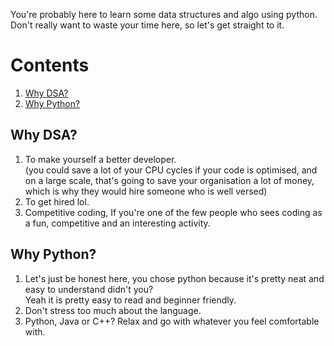 You're probably here to learn some data structures and algo using python.\
Don't really want to waste your time here, so let's get straight to it.

# Contents
1. [Why DSA?](https://github.com/charanravi-online/Python-DSA?tab=readme-ov-file#why-python-)
2. [Why Python?](https://github.com/charanravi-online/Python-DSA?tab=readme-ov-file#why-python-)

## Why DSA? <a name = "Why"></a>
1. To make yourself a better developer.\
(you could save a lot of your CPU cycles if your code is optimised, and on a large scale, that's going to save your organisation a lot of money, which is why they would hire someone who is well versed)
2. To get hired lol.
3. Competitive coding, If you're one of the few people who sees coding as a fun, competitive and an interesting activity. 



## Why Python? <a name = "WhyPython"></a>
1. Let's just be honest here, you chose python because it's pretty neat and easy to understand didn't you?\
   Yeah it is pretty easy to read and beginner friendly.
2. Don't stress too much about the language.
3. Python, Java or C++? Relax and go with whatever you feel comfortable with. 
